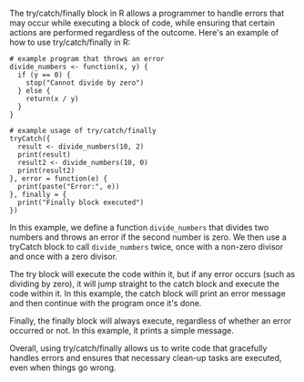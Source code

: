 The try/catch/finally block in R allows a programmer to handle errors that may occur while executing a block of code, while ensuring that certain actions are performed regardless of the outcome. Here's an example of how to use try/catch/finally in R:

```
# example program that throws an error
divide_numbers <- function(x, y) {
  if (y == 0) {
    stop("Cannot divide by zero")
  } else {
    return(x / y)
  }
}

# example usage of try/catch/finally
tryCatch({
  result <- divide_numbers(10, 2)
  print(result)
  result2 <- divide_numbers(10, 0)
  print(result2)
}, error = function(e) {
  print(paste("Error:", e))
}, finally = {
  print("Finally block executed")
})
```

In this example, we define a function `divide_numbers` that divides two numbers and throws an error if the second number is zero. We then use a tryCatch block to call `divide_numbers` twice, once with a non-zero divisor and once with a zero divisor. 

The try block will execute the code within it, but if any error occurs (such as dividing by zero), it will jump straight to the catch block and execute the code within it. In this example, the catch block will print an error message and then continue with the program once it's done. 

Finally, the finally block will always execute, regardless of whether an error occurred or not. In this example, it prints a simple message. 

Overall, using try/catch/finally allows us to write code that gracefully handles errors and ensures that necessary clean-up tasks are executed, even when things go wrong.